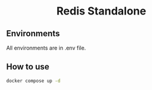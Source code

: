 <h1 align="center">Redis Standalone</h1>

## Environments

All environments are in .env file.

## How to use

```bash
docker compose up -d
```
